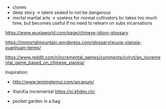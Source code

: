 * clones
* deep story -> talent sealed to not be dangerous
* mortal martial arts -> useless for normal cultivators bc takes too much time, but becomes useful if no need to relearn on subs incarnations


https://www.wuxiaworld.com/page/chinese-idiom-glossary

https://immortalmountain.wordpress.com/glossary/wuxia-xianxia-xuanhuan-terms/

https://www.reddit.com/r/incremental_games/comments/cvjrvt/an_incremental_game_based_on_chinese_xianxia/


Inspiration:
* http://www.lerpinglemur.com/arcanum/
* XianXia incremental https://xi.khdev.ch/


* pocket garden in a bag
